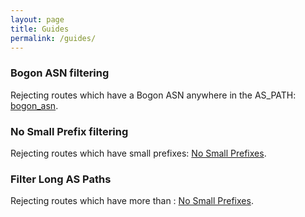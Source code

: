 ```yaml
---
layout: page
title: Guides
permalink: /guides/
---
```


### Bogon ASN filtering

Rejecting routes which have a Bogon ASN anywhere in the AS_PATH: [bogon_asn](/guides/bogon_asns/).

### No Small Prefix filtering

Rejecting routes which have small prefixes: [No Small Prefixes](/guides/small_prefixes/).

### Filter Long AS Paths

Rejecting routes which have more than : [No Small Prefixes](/guides/small_prefixes/).
